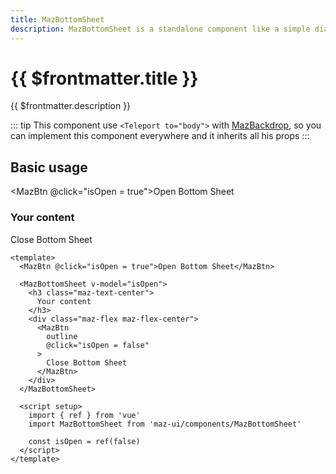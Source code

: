 ```yaml
---
title: MazBottomSheet
description: MazBottomSheet is a standalone component like a simple dialog but at the bottom of screen
---
```


# {{ $frontmatter.title }}

{{ $frontmatter.description }}

<!--@include: ./../.vitepress/mixins/getting-started.md-->

::: tip
This component use `<Teleport to="body">` with [MazBackdrop](./maz-backdrop.md), so you can implement this component everywhere and it inherits all his props
:::

## Basic usage

<MazBtn @click="isOpen = true">Open Bottom Sheet</MazBtn>

<MazBottomSheet v-model="isOpen">
  <h3 class="maz-text-center">
    Your content
  </h3>
  <div class="maz-flex maz-flex-center">
    <MazBtn
      outline
      @click="isOpen = false"
    >
      Close Bottom Sheet
    </MazBtn>
  </div>
</MazBottomSheet>

<script setup>
  import { ref } from 'vue'
  const isOpen = ref(false)
</script>

```vue
<template>
  <MazBtn @click="isOpen = true">Open Bottom Sheet</MazBtn>

  <MazBottomSheet v-model="isOpen">
    <h3 class="maz-text-center">
      Your content
    </h3>
    <div class="maz-flex maz-flex-center">
      <MazBtn
        outline
        @click="isOpen = false"
      >
        Close Bottom Sheet
      </MazBtn>
    </div>
  </MazBottomSheet>

  <script setup>
    import { ref } from 'vue'
    import MazBottomSheet from 'maz-ui/components/MazBottomSheet'

    const isOpen = ref(false)
  </script>
</template>
```

<!--@include: ./../.vitepress/generated-docs/maz-bottom-sheet.doc.md-->

